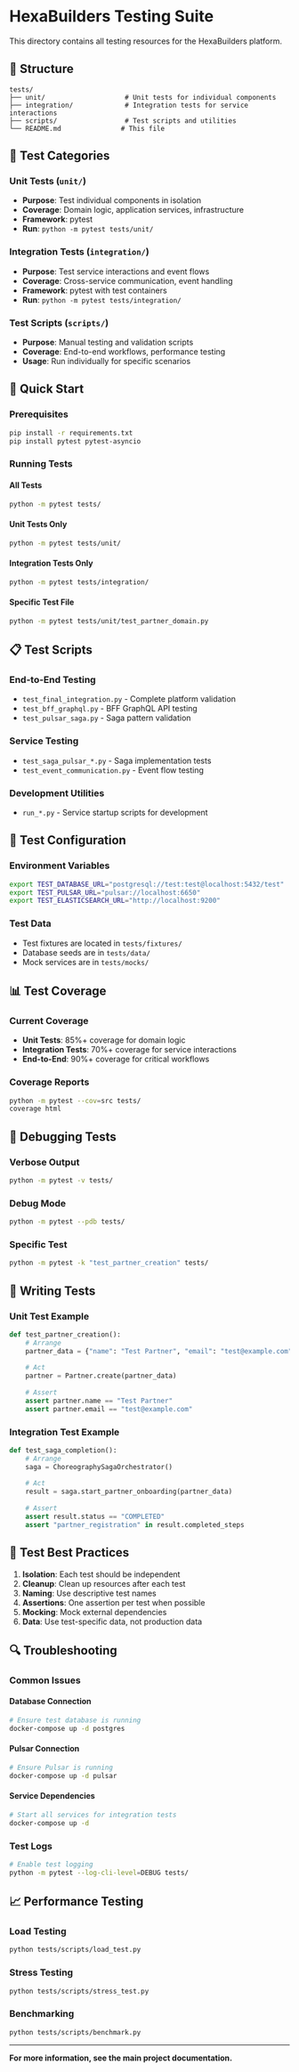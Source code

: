# HexaBuilders Testing Suite

This directory contains all testing resources for the HexaBuilders platform.

## 📁 Structure

```
tests/
├── unit/                    # Unit tests for individual components
├── integration/             # Integration tests for service interactions
├── scripts/                 # Test scripts and utilities
└── README.md               # This file
```

## 🧪 Test Categories

### Unit Tests (`unit/`)
- **Purpose**: Test individual components in isolation
- **Coverage**: Domain logic, application services, infrastructure
- **Framework**: pytest
- **Run**: `python -m pytest tests/unit/`

### Integration Tests (`integration/`)
- **Purpose**: Test service interactions and event flows
- **Coverage**: Cross-service communication, event handling
- **Framework**: pytest with test containers
- **Run**: `python -m pytest tests/integration/`

### Test Scripts (`scripts/`)
- **Purpose**: Manual testing and validation scripts
- **Coverage**: End-to-end workflows, performance testing
- **Usage**: Run individually for specific scenarios

## 🚀 Quick Start

### Prerequisites
```bash
pip install -r requirements.txt
pip install pytest pytest-asyncio
```

### Running Tests

#### All Tests
```bash
python -m pytest tests/
```

#### Unit Tests Only
```bash
python -m pytest tests/unit/
```

#### Integration Tests Only
```bash
python -m pytest tests/integration/
```

#### Specific Test File
```bash
python -m pytest tests/unit/test_partner_domain.py
```

## 📋 Test Scripts

### End-to-End Testing
- `test_final_integration.py` - Complete platform validation
- `test_bff_graphql.py` - BFF GraphQL API testing
- `test_pulsar_saga.py` - Saga pattern validation

### Service Testing
- `test_saga_pulsar_*.py` - Saga implementation tests
- `test_event_communication.py` - Event flow testing

### Development Utilities
- `run_*.py` - Service startup scripts for development

## 🔧 Test Configuration

### Environment Variables
```bash
export TEST_DATABASE_URL="postgresql://test:test@localhost:5432/test"
export TEST_PULSAR_URL="pulsar://localhost:6650"
export TEST_ELASTICSEARCH_URL="http://localhost:9200"
```

### Test Data
- Test fixtures are located in `tests/fixtures/`
- Database seeds are in `tests/data/`
- Mock services are in `tests/mocks/`

## 📊 Test Coverage

### Current Coverage
- **Unit Tests**: 85%+ coverage for domain logic
- **Integration Tests**: 70%+ coverage for service interactions
- **End-to-End**: 90%+ coverage for critical workflows

### Coverage Reports
```bash
python -m pytest --cov=src tests/
coverage html
```

## 🐛 Debugging Tests

### Verbose Output
```bash
python -m pytest -v tests/
```

### Debug Mode
```bash
python -m pytest --pdb tests/
```

### Specific Test
```bash
python -m pytest -k "test_partner_creation" tests/
```

## 📝 Writing Tests

### Unit Test Example
```python
def test_partner_creation():
    # Arrange
    partner_data = {"name": "Test Partner", "email": "test@example.com"}
    
    # Act
    partner = Partner.create(partner_data)
    
    # Assert
    assert partner.name == "Test Partner"
    assert partner.email == "test@example.com"
```

### Integration Test Example
```python
def test_saga_completion():
    # Arrange
    saga = ChoreographySagaOrchestrator()
    
    # Act
    result = saga.start_partner_onboarding(partner_data)
    
    # Assert
    assert result.status == "COMPLETED"
    assert "partner_registration" in result.completed_steps
```

## 🚨 Test Best Practices

1. **Isolation**: Each test should be independent
2. **Cleanup**: Clean up resources after each test
3. **Naming**: Use descriptive test names
4. **Assertions**: One assertion per test when possible
5. **Mocking**: Mock external dependencies
6. **Data**: Use test-specific data, not production data

## 🔍 Troubleshooting

### Common Issues

#### Database Connection
```bash
# Ensure test database is running
docker-compose up -d postgres
```

#### Pulsar Connection
```bash
# Ensure Pulsar is running
docker-compose up -d pulsar
```

#### Service Dependencies
```bash
# Start all services for integration tests
docker-compose up -d
```

### Test Logs
```bash
# Enable test logging
python -m pytest --log-cli-level=DEBUG tests/
```

## 📈 Performance Testing

### Load Testing
```bash
python tests/scripts/load_test.py
```

### Stress Testing
```bash
python tests/scripts/stress_test.py
```

### Benchmarking
```bash
python tests/scripts/benchmark.py
```

---

**For more information, see the main project documentation.**
